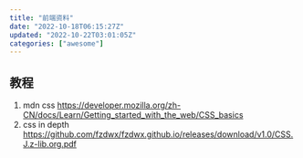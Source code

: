 ```yaml
---
title: "前端资料"
date: "2022-10-18T06:15:27Z"
updated: "2022-10-22T03:01:05Z"
categories: ["awesome"]
---
```

## 教程

1. mdn css  https://developer.mozilla.org/zh-CN/docs/Learn/Getting_started_with_the_web/CSS_basics
2. css in depth https://github.com/fzdwx/fzdwx.github.io/releases/download/v1.0/CSS.J.z-lib.org.pdf